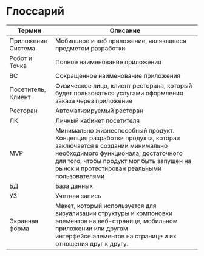 # Глоссарий

| Термин                                   | Описание                                                                                                                                                                                                                                      |
| ---------------------------------------- | --------------------------------------------------------------------------------------------------------------------------------------------------------------------------------------------------------------------------------------------- |
| Приложение<br>Система                    | Мобильное и веб приложение, являющееся предметом разработки                                                                                                                                                                                   |
| Робот и Точка                              | Полное наименование приложения                                                                                                                                                                                                                |
| BC                                       | Сокращенное наименование приложения                                                                                                                                                                                                           |
| Посетитель, Клиент                       | Физическое лицо, клиент ресторана, который будет пользоваться услугами оформления заказа через приложение                                                                                                                                     |
| Ресторан                                 | Автоматизируемый ресторан                                                                                                                                                                                                                     |
| ЛК                                       | Личный кабинет посетителя                                                                                                                                                                                                                     |
| MVP                                      | Минимально жизнеспособный продукт. Концепция разработки продукта, которая заключается в создании минимально необходимого функционала, достаточного для того, чтобы продукт мог быть запущен на рынок и протестирован реальными пользователями |
| БД                                       | База данных                                                                                                                                                                                                                                   |
| УЗ                                       | Учетная запись                                                                                                                                                                                                                                |
| Экранная форма | Макет, который используется для визуализации структуры и компоновки элементов на веб-странице, мобильном приложении или другом интерфейсе.элементов на странице и их отношения друг к другу.                                                  |